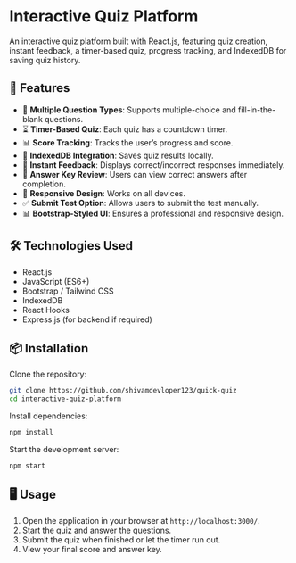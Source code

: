 # Interactive Quiz Platform

An interactive quiz platform built with React.js, featuring quiz creation, instant feedback, a timer-based quiz, progress tracking, and IndexedDB for saving quiz history.

## 🚀 Features

- 📝 **Multiple Question Types**: Supports multiple-choice and fill-in-the-blank questions.
- ⏳ **Timer-Based Quiz**: Each quiz has a countdown timer.
- 📊 **Score Tracking**: Tracks the user’s progress and score.
- 💾 **IndexedDB Integration**: Saves quiz results locally.
- 🎯 **Instant Feedback**: Displays correct/incorrect responses immediately.
- 📑 **Answer Key Review**: Users can view correct answers after completion.
- 📱 **Responsive Design**: Works on all devices.
- ✅ **Submit Test Option**: Allows users to submit the test manually.
- 📊 **Bootstrap-Styled UI**: Ensures a professional and responsive design.

## 🛠️ Technologies Used

- React.js
- JavaScript (ES6+)
- Bootstrap / Tailwind CSS
- IndexedDB
- React Hooks
- Express.js (for backend if required)

## 📦 Installation

Clone the repository:

```bash
git clone https://github.com/shivamdevloper123/quick-quiz
cd interactive-quiz-platform
```

Install dependencies:

```bash
npm install
```

Start the development server:

```bash
npm start
```

## 🖥️ Usage

1. Open the application in your browser at `http://localhost:3000/`.
2. Start the quiz and answer the questions.
3. Submit the quiz when finished or let the timer run out.
4. View your final score and answer key.